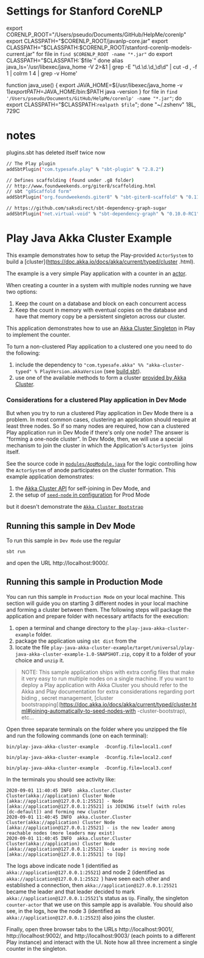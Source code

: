 
# Settings for Stanford CoreNLP
export CORENLP_ROOT="/Users/pseudo/Documents/GitHub/HelpMe/corenlp"
export CLASSPATH="$CORENLP_ROOT/javanlp-core.jar"
export CLASSPATH="$CLASSPATH:$CORENLP_ROOT/stanford-corenlp-models-current.jar"
for file in `find $CORENLP_ROOT -name "*.jar"`
do
    export CLASSPATH="$CLASSPATH:`$file`"
done
alias java_ls='/usr/libexec/java_home -V 2>&1 | grep -E "\d.\d.\d_\d\d" | cut -d , -f 1 | colrm 1 4 | grep -v Home'

function java_use() {
    export JAVA_HOME=$(/usr/libexec/java_home -v $1)
    export PATH=$JAVA_HOME/bin:$PATH
    java -version
}
for file in `find '/Users/pseudo/Documents/GitHub/HelpMe/corenlp' -name "*.jar"`; do export
CLASSPATH="$CLASSPATH:`realpath $file`"; done
"~/.zshenv" 18L, 729C



# notes
plugins.sbt has deleted itself twice now
```Bash
// The Play plugin
addSbtPlugin("com.typesafe.play" % "sbt-plugin" % "2.8.2")

// Defines scaffolding (found under .g8 folder)
// http://www.foundweekends.org/giter8/scaffolding.html
// sbt "g8Scaffold form"
addSbtPlugin("org.foundweekends.giter8" % "sbt-giter8-scaffold" % "0.11.0")

// https://github.com/saksdirect/sbt-dependency-graph-sugar
addSbtPlugin("net.virtual-void" % "sbt-dependency-graph" % "0.10.0-RC1")
```
# Play Java Akka Cluster Example

This example demonstrates how to setup the Play-provided `ActorSystem` to build a [cluster](https://doc.akka.io/docs/akka/current/typed/cluster
.html).

The example is a very simple Play application with a counter in an [actor](app/services/CounterActor.java).

When creating a counter in a system with multiple nodes running we have two options:

1. Keep the count on a database and block on each concurrent access
2. Keep the count in memory with eventual copies on the database and have that memory copy be a persistent singleton across our cluster.

This application demonstrates how to use an [Akka Cluster Singleton](https://doc.akka.io/docs/akka/current/typed/cluster-singleton.html#example) in
 Play to implement the counter.
 
To turn a non-clustered Play application to a clustered one you need to do the following:

1. include the dependency to `"com.typesafe.akka" %% "akka-cluster-typed" % PlayVersion.akkaVersion` (see [build.sbt](build.sbt)).
2. use one of the available methods to form a cluster [provided by Akka Cluster](https://doc.akka.io/docs/akka/current/typed/cluster.html#joining).

### Considerations for a clustered Play application in Dev Mode

But when you try to run a clustered Play application in Dev Mode there is a problem. In most common cases, clustering an application should require
 at least three nodes. So if so many nodes are required, how can a clustered Play application run in Dev Mode if there's only one node? The answer
  is "forming a one-node cluster". In Dev Mode, then, we will use a special mechanism to join the cluster in which the Application's `ActorSystem
  ` joins itself.
  
See the source code in [`modules/AppModule.java`](modules/AppModule.java) for the logic controlling how the `ActorSystem` of anode participates on
 the cluster formation. This example application demonstrates:
 
1. the [Akka Cluster API](https://doc.akka.io/docs/akka/current/typed/cluster.html#joining-programmatically-to-seed-nodes) for self-joining in Dev Mode, and 
2. the setup of [`seed-node` in configuration](https://doc.akka.io/docs/akka/current/typed/cluster.html#joining-configured-seed-nodes) for Prod Mode
 
but it doesn't demonstrate the [`Akka Cluster Bootstrap`](https://doc.akka.io/docs/akka/current/typed/cluster.html#joining-automatically-to-seed-nodes-with-cluster-bootstrap)

## Running this sample in Dev Mode

To run this sample in `Dev Mode` use the regular 

`sbt run` 

and open the URL http://localhost:9000/.

## Running this sample in Production Mode

You can run this sample in `Production Mode` on your local machine. This section will guide you on starting 3 different nodes in your local machine
 and forming a cluster between them. The following steps will package the application and prepare folder with necessary artifacts for the execution: 
 
1. open a terminal and change directory to the `play-java-akka-cluster-example` folder.
2. package the application using `sbt dist` from the 
3. locate the file `play-java-akka-cluster-example/target/universal/play-java-akka-cluster-example-1.0-SNAPSHOT.zip`, copy it to a folder of your
 choice and `unzip` it.

> NOTE: This sample application ships with extra config files that make it very easy to run multiple nodes on a single machine. If you want to
> deploy a Play application with Akka Cluster you should refer to the Akka and Play documentation for extra considerations regarding port biding
>, secret management, [cluster bootstrapping[(https://doc.akka.io/docs/akka/current/typed/cluster.html#joining-automatically-to-seed-nodes-with
>-cluster-bootstrap), etc...


Open three separate terminals on the folder where you unzipped the file and run the following commands (one on each terminal):
 
`bin/play-java-akka-cluster-example  -Dconfig.file=local1.conf`

`bin/play-java-akka-cluster-example  -Dconfig.file=local2.conf`

`bin/play-java-akka-cluster-example  -Dconfig.file=local3.conf`

In the terminals you should see activity like:


```
2020-09-01 11:40:45 INFO  akka.cluster.Cluster Cluster(akka://application) Cluster Node [akka://application@127.0.0.1:25521] - Node [akka://application@127.0.0.1:25521] is JOINING itself (with roles [dc-default]) and forming new cluster
2020-09-01 11:40:45 INFO  akka.cluster.Cluster Cluster(akka://application) Cluster Node [akka://application@127.0.0.1:25521] - is the new leader among reachable nodes (more leaders may exist)
2020-09-01 11:40:45 INFO  akka.cluster.Cluster Cluster(akka://application) Cluster Node [akka://application@127.0.0.1:25521] - Leader is moving node [akka://application@127.0.0.1:25521] to [Up]
```

The logs above indicate node 1 (identified as `akka://application@127.0.0.1:25521`) and node 2 (identified as `akka://application@127.0.0.1:25522
`) have seen each other and established a connection, then `akka://application@127.0.0.1:25521` became the leader and that leader decided to mark
 `akka://application@127.0.0.1:25521`'s status as `Up`. Finally, the singleton `counter-actor` that we use on this sample app is available. You
  should also see, in the logs, how the node 3 (identified as `akka://application@127.0.0.1:25523`) also joins the cluster.

Finally, open three browser tabs to the URLs http://localhost:9001/, http://localhost:9002/, and http://localhost:9003/ (each points to a different
 Play instance) and interact with the UI. Note how all three increment a single counter in the singleton.

